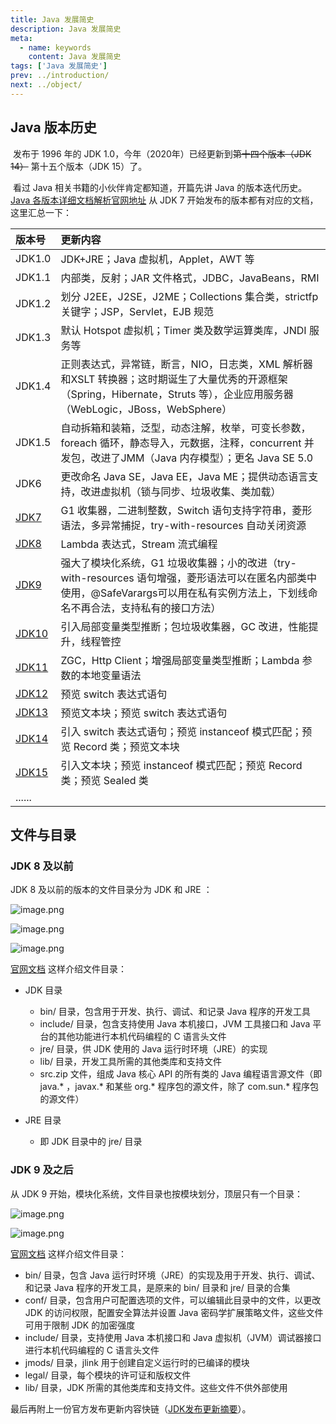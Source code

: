 ```yaml
---
title: Java 发展简史
description: Java 发展简史
meta:
  - name: keywords
    content: Java 发展简史
tags: ['Java 发展简史']
prev: ../introduction/
next: ../object/
---
```


## Java 版本历史

​		发布于 1996 年的 JDK 1.0，今年（2020年）已经更新到~~第十四个版本（JDK 14）~~ 第十五个版本（JDK 15）了。

​		看过 Java 相关书籍的小伙伴肯定都知道，开篇先讲 Java 的版本迭代历史。[Java 各版本详细文档解析官网地址](https://docs.oracle.com/en/java/javase/index.html) 从 JDK 7 开始发布的版本都有对应的文档，这里汇总一下：

| 版本号                    | 更新内容                                                     |
| :------------------------ | :----------------------------------------------------------- |
| JDK1.0                    | JDK+JRE；Java 虚拟机，Applet，AWT 等                         |
| JDK1.1                    | 内部类，反射；JAR 文件格式，JDBC，JavaBeans，RMI             |
| JDK1.2                    | 划分 J2EE，J2SE，J2ME；Collections 集合类，strictfp 关键字；JSP，Servlet，EJB 规范 |
| JDK1.3                    | 默认 Hotspot 虚拟机；Timer 类及数学运算类库，JNDI 服务等     |
| JDK1.4                    | 正则表达式，异常链，断言，NIO，日志类，XML 解析器和XSLT 转换器；这时期诞生了大量优秀的开源框架（Spring，Hibernate，Struts 等），企业应用服务器（WebLogic，JBoss，WebSphere） |
| JDK1.5                    | 自动拆箱和装箱，泛型，动态注解，枚举，可变长参数，foreach 循环，静态导入，元数据，注释，concurrent 并发包，改进了JMM（Java 内存模型）；更名 Java SE 5.0 |
| JDK6                      | 更改命名 Java SE，Java EE，Java ME；提供动态语言支持，改进虚拟机（锁与同步、垃圾收集、类加载） |
| [JDK7](../version/jdk7)   | G1 收集器，二进制整数，Switch 语句支持字符串，菱形语法，多异常捕捉，try-with-resources 自动关闭资源 |
| [JDK8](../version/jdk8)   | Lambda 表达式，Stream 流式编程                               |
| [JDK9](../version/jdk9)   | 强大了模块化系统，G1 垃圾收集器；小的改进（try-with-resources 语句增强，菱形语法可以在匿名内部类中使用，@SafeVarargs可以用在私有实例方法上，下划线命名不再合法，支持私有的接口方法） |
| [JDK10](../version/jdk10) | 引入局部变量类型推断；包垃圾收集器，GC 改进，性能提升，线程管控 |
| [JDK11](../version/jdk11) | ZGC，Http Client；增强局部变量类型推断；Lambda 参数的本地变量语法 |
| [JDK12](../version/jdk12) | 预览 switch 表达式语句                                       |
| [JDK13](../version/jdk13) | 预览文本块；预览 switch 表达式语句                           |
| [JDK14](../version/jdk14) | 引入 switch 表达式语句；预览 instanceof 模式匹配；预览 Record 类；预览文本块 |
| [JDK15](../version/jdk15) | 引入文本块；预览 instanceof 模式匹配；预览 Record 类；预览 Sealed 类 |
| ......                    |                                                              |

## 文件与目录

### JDK 8 及以前

JDK 8 及以前的版本的文件目录分为 JDK 和 JRE ：

![image.png](https://pycrab.github.io/KeepJava/assets/media/jdk-version-image1.png)

![image.png](https://pycrab.github.io/KeepJava/assets/media/jdk-version-image2.png)

![image.png](https://pycrab.github.io/KeepJava/assets/media/jdk-version-image3.png)

[官网文档](https://www.oracle.com/java/technologies/javase/jdk8-readme.html) 这样介绍文件目录：

- JDK 目录
  - bin/ 目录，包含用于开发、执行、调试、和记录 Java 程序的开发工具
  - include/ 目录，包含支持使用 Java 本机接口，JVM 工具接口和 Java 平台的其他功能进行本机代码编程的 C 语言头文件
  - jre/ 目录，供 JDK 使用的 Java 运行时环境（JRE）的实现
  - lib/ 目录，开发工具所需的其他类库和支持文件
  - src.zip 文件，组成 Java 核心 API 的所有类的 Java 编程语言源文件（即 java.* ，javax.* 和某些 org.* 程序包的源文件，除了 com.sun.* 程序包的源文件）

- JRE 目录
  - 即 JDK 目录中的 jre/ 目录

### JDK 9 及之后

从 JDK 9 开始，模块化系统，文件目录也按模块划分，顶层只有一个目录：

![image.png](https://pycrab.github.io/KeepJava/assets/media/jdk-version-image4.png)

![image.png](https://pycrab.github.io/KeepJava/assets/media/jdk-version-image5.png)

[官网文档](https://www.oracle.com/java/technologies/javase/jdk14-readme-downloads.html) 这样介绍文件目录：

- bin/ 目录，包含 Java 运行时环境（JRE）的实现及用于开发、执行、调试、和记录 Java 程序的开发工具，是原来的 bin/ 目录和 jre/ 目录的合集
- conf/ 目录，包含用户可配置选项的文件，可以编辑此目录中的文件，以更改 JDK 的访问权限，配置安全算法并设置 Java 密码学扩展策略文件，这些文件可用于限制 JDK 的加密强度
- include/ 目录，支持使用 Java 本机接口和 Java 虚拟机（JVM）调试器接口进行本机代码编程的 C 语言头文件
- jmods/ 目录，jlink 用于创建自定义运行时的已编译的模块
- legal/ 目录，每个模块的许可证和版权文件
- lib/ 目录，JDK 所需的其他类库和支持文件。这些文件不供外部使用

最后再附上一份官方发布更新内容快链（[JDK发布更新摘要](http://oracle.com/technetwork/java/javase/jdk-relnotes-index-2162236.html)）。
